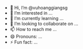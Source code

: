 - 👋 Hi, I’m @vuhoanggiangsg
- 👀 I’m interested in ...
- 🌱 I’m currently learning ...
- 💞️ I’m looking to collaborate on ...
- 📫 How to reach me ...
- 😄 Pronouns: ...
- ⚡ Fun fact: ...

<!---
vuhoanggiangsg/vuhoanggiangsg is a ✨ special ✨ repository because its `README.md` (this file) appears on your GitHub profile.
You can click the Preview link to take a look at your changes.
--->
